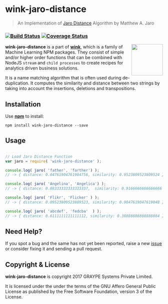 
# wink-jaro-distance

> An Implementation of [Jaro Distance](https://en.wikipedia.org/wiki/Jaro%E2%80%93Winkler_distance#Jaro_distance) Algorithm by Matthew A. Jaro

### [![Build Status](https://api.travis-ci.org/decisively/wink-jaro-distance.svg?branch=master)](https://travis-ci.org/decisively/wink-jaro-distance) [![Coverage Status](https://coveralls.io/repos/github/decisively/wink-jaro-distance/badge.svg?branch=master)](https://coveralls.io/github/decisively/wink-jaro-distance?branch=master)

<img align="right" src="https://decisively.github.io/wink-logos/logo-title.png" width="100px" >

**wink-jaro-distance** is a part of **[wink](https://www.npmjs.com/~sanjaya)**, which is a family of Machine Learning NPM packages. They consist of simple and/or higher order functions that can be combined with NodeJS `stream` and `child processes` to create recipes for analytics driven business solutions.

It is a name matching algorithm that is often used during de-duplication. It computes the similarity and distance between two strings by taking into account the insertions, deletions and transpositions.

## Installation
Use **[npm](https://www.npmjs.com/package/wink-jaro-distance)** to install:
```
npm install wink-jaro-distance --save
```


## Usage
```javascript

// Load Jaro Distance Function
var jaro = require( 'wink-jaro-distance' );

console.log( jaro( 'father', 'farther') );
// -> { distance: 0.04761904761904756, similarity: 0.9523809523809524 }

console.log( jaro( 'Angelina', 'Angelica') );
// -> { distance: 0.08333333333333337,  similarity: 0.9166666666666666 }

console.log( jaro( 'Flikr', 'Flicker' ) );
// -> { distance: 0.09523809523809523, similarity: 0.9047619047619048 }

console.log( jaro( 'abcdef', 'fedcba'  ) );
// -> { distance: 0.6111111111111112, similarity: 0.38888888888888884 }

```

## Need Help?
If you spot a bug and the same has not yet been reported, raise a new [issue](https://github.com/decisively/wink-jaro-distance/issues) or consider fixing it and sending a pull request.


## Copyright & License
**wink-jaro-distance** is copyright 2017 GRAYPE Systems Private Limited.

It is licensed under the under the terms of the GNU Affero General Public License as published by the Free
Software Foundation, version 3 of the License.
